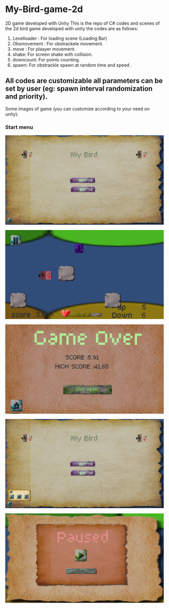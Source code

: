 # My-Bird-game-2d
2D game developed  with Unity
This is the repo of C# codes and scenes of the 2d bird game developed with unity the codes are as follows:
1. Levelloader : For loading scene (Loading Bar)
2. Obsmovement : For obstrackele movement.
3. move : For plaayer movement.
4. shake: For screen shake with collision.
5. downcount: For points counting.
6. spawn: For obstrackle spawn at random time and speed .
 
 
## All codes are customizable all parameters can be set by user (eg: spawn interval randomization and priority).
Some images of game (you can customize according to your need on unity):
### Start menu

![Alt text](https://github.com/sudhanshu7739/My-Bird-game-2d/blob/main/Screenshot%20(10).png)


![Alt text](https://github.com/sudhanshu7739/My-Bird-game-2d/blob/main/Screenshot%20(11).png)


![Alt text](https://github.com/sudhanshu7739/My-Bird-game-2d/blob/main/Screenshot%20(12).png)


![Alt text](https://github.com/sudhanshu7739/My-Bird-game-2d/blob/main/Screenshot%20(13).png)


![Alt text](https://github.com/sudhanshu7739/My-Bird-game-2d/blob/main/Screenshot%20(14).png)
